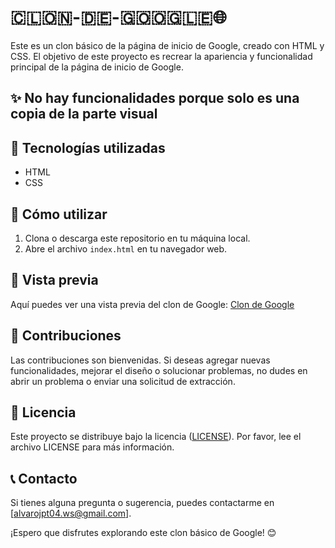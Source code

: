 # 🇨🇱🇴🇳-🇩🇪-🇬🇴🇴🇬🇱🇪🌐

Este es un clon básico de la página de inicio de Google, creado con HTML y CSS. El objetivo de este proyecto es recrear la apariencia y funcionalidad principal de la página de inicio de Google.

## ✨ No hay funcionalidades porque solo es una copia de la parte visual


## 🚀 Tecnologías utilizadas

- HTML
- CSS

## 📖 Cómo utilizar

1. Clona o descarga este repositorio en tu máquina local.
2. Abre el archivo `index.html` en tu navegador web.

## 🌄 Vista previa

Aquí puedes ver una vista previa del clon de Google: [Clon de Google](https://alvarows20.github.io/Clon-de-Google/)

## 🤝 Contribuciones

Las contribuciones son bienvenidas. Si deseas agregar nuevas funcionalidades, mejorar el diseño o solucionar problemas, no dudes en abrir un problema o enviar una solicitud de extracción.

## 📝 Licencia

Este proyecto se distribuye bajo la licencia ([LICENSE](https://github.com/Alvarows20/Clon-de-Google/blob/main/LICENSE)). Por favor, lee el archivo LICENSE para más información.

## 📞 Contacto

Si tienes alguna pregunta o sugerencia, puedes contactarme en [alvarojpt04.ws@gmail.com].

¡Espero que disfrutes explorando este clon básico de Google! 😊
